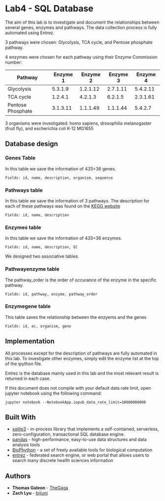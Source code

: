 # Lab4 - SQL Database

The aim of this lab is to investigate and document the relationships between several genes, enzymes and pathways. The data collection process is fully automated using Entrez.

3 pathways were chosen: Glycolysis, TCA cycle, and Pentose phosphate pathway.

4 enzymes were chosen for each pathway using their Enzyme Commission number:

| Pathway           | Enzyme 1 | Enzyme 2 | Enzyme 3 | Enzyme 4 |
|-------------------|----------|----------|----------|----------|
| Glycolysis        | 5.3.1.9  | 1.2.1.12 | 2.7.1.11 | 5.4.2.11 |
| TCA cycle         | 1.2.4.1  | 4.2.1.3  | 6.2.1.5  | 2.3.1.61 |
| Pentose Phosphate | 3.1.3.11 | 1.1.1.49 | 1.1.1.44 | 5.4.2.7  |

3 organisms were investigated: homo sapiens, drosophilia melanogaster (fruit fly), and escherichia coli K-12 MG1655


## Database design

### Genes Table
In this table we save the information of 4*3*3=36 genes.
```
Fields: id, name, description, organism, sequence
```
### Pathways table
In this table we save the information of 3 pathways. The description for each of these pathways was found on the [KEGG website](https://www.genome.jp/kegg/pathway.html)
```
Fields: id, name, description
```
### Enzymes table
In this table we save the information of 4*3*3=36 enzymes.
```
Fields: id, name, description, EC
```



We designed two associative tables.

### Pathwayenzyme table
The pathway_order is the order of occurance of the enzyme in the specific pathway.
```
Fields: id, pathway, enzyme, pathway_order
```

### Enzymegene table
This table saves the relationship between the enzyems and the genes
```
Fields: id, ec, organism, gene
```

## Implementation

All processes except for the description of pathways are fully automated in this lab. To investigate other enzymes, simply edit the enzyme list at the top of the ipython file.

Entrez is the database mainly used in this lab and the most relevant result is returned in each case.

If this document does not compile with your default data rate limit, open jupyter notebook using the following command:
```
jupyter notebook --NotebookApp.iopub_data_rate_limit=10000000000
```

## Built With

* [sqlite3](https://www.sqlite.org/index.html) - in-process library that implements a self-contained, serverless, zero-configuration, transactional SQL database engine.
* [pandas](https://pandas.pydata.org/) - high-performance, easy-to-use data structures and data analysis tools
* [BioPhython](https://biopython.org/) - a set of freely available tools for biological computation 
* [entrez](https://www.ncbi.nlm.nih.gov/Class/MLACourse/Original8Hour/Entrez/) -  federated search engine, or web portal that allows users to search many discrete health sciences information

## Authors

* **Thomas Galeon**  - [TheGaga](https://github.com/TheGaga)
* **Zach Lyu** - [bijiuni](https://github.com/bijiuni)
